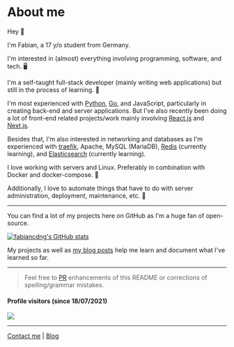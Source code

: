 # About me

Hey 👋

I'm Fabian, a 17 y/o student from Germany.

I'm interested in (almost) everything involving programming, software, and tech. 🖥️

I'm a self-taught full-stack developer (mainly writing web applications) but still in the process of learning. 🧠

I'm most experienced with [Python](https://www.python.org/), [Go](https://golang.org), and JavaScript, particularly in creating back-end and server applications. But I've also recently been doing a lot of front-end related projects/work mainly involving [React.js](https://reactjs.org) and [Next.js](https://nextjs.org).

Besides that, I'm also interested in networking and databases as I'm experienced with [traefik](https://traefik.io/), Apache, MySQL (MariaDB), [Redis](https://redis.io/) (currently learning), and [Elasticsearch](https://www.elastic.co/elasticsearch/) (currently learning).

I love working with servers and Linux. Preferably in combination with Docker and docker-compose. 🐳

Additionally, I love to automate things that have to do with server administration, deployment, maintenance, etc. 🤖

---

You can find a lot of my projects here on GitHub as I'm a huge fan of open-source.

[![fabiancdng's GitHub stats](https://github-readme-stats.vercel.app/api?username=fabiancdng&show_icons=true&theme=dracula)](https://github.com/anuraghazra/github-readme-stats)

My projects as well as [my blog posts](https://blog.fabiancdng.com) help me learn and document what I've learned so far.

---

> Feel free to [PR](https://github.com/fabiancdng/fabiancdng/edit/main/README.md) enhancements of this README or corrections of spelling/grammar mistakes.

#### Profile visitors (since 18/07/2021)
<img src="https://ghvisitorcount.zekro.de/fabiancdng.svg">

---

[Contact me](mailto:contact@fabiancdng.com) | [Blog](https://blog.fabiancdng.com)
